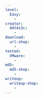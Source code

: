 ```yaml
---
level:
  Easy:
    -
creator:
  d4t4s3c:
    -
download:
  url-shop:
    -
tested:
  VMware:
    -
md5:
  md5-shop:
    -
writeup:
  writeup-shop:
    -
---
```

